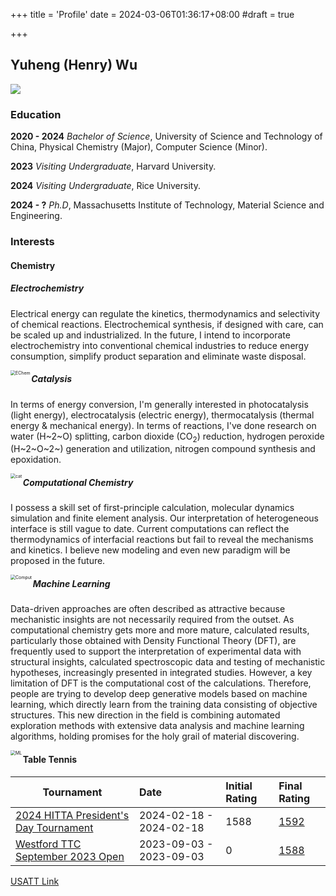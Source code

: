+++
title = 'Profile'
date = 2024-03-06T01:36:17+08:00
#draft = true

+++
## Yuheng (Henry) Wu

<img src="/profile/selfie.jpg" />

### Education

**2020 - 2024**   *Bachelor of Science*, University of Science and Technology of China, Physical Chemistry (Major), Computer Science (Minor).

**2023** *Visiting Undergraduate*, Harvard University.

**2024** *Visiting Undergraduate*, Rice University.

**2024 - ?** *Ph.D*, Massachusetts Institute of Technology, Material Science and Engineering.

### Interests

#### **Chemistry**

##### Electrochemistry

Electrical energy can regulate the kinetics, thermodynamics and selectivity of chemical reactions. Electrochemical synthesis, if designed with care, can be scaled up and industrialized. In the future, I intend to incorporate electrochemistry into conventional chemical industries to reduce energy consumption, simplify product separation and eliminate waste disposal.

<img src="\profile\EChem.png" alt="EChem" style="zoom:50%;" align="left"/>

##### Catalysis

In terms of energy conversion, I\'m generally interested in photocatalysis (light energy), electrocatalysis (electric energy), thermocatalysis (thermal energy & mechanical energy). In terms of reactions, I've done research on water (H~2~O) splitting, carbon dioxide (CO<sub>2</sub>) reduction, hydrogen peroxide (H~2~O~2~) generation and utilization, nitrogen compound synthesis and epoxidation.

<img src="C:\吴员外\Henry-page\henry-blog\content\Profile\cat.png" alt="cat" style="zoom:50%;" align="left" />

##### Computational Chemistry

I possess a skill set of first-principle calculation, molecular dynamics simulation and finite element analysis. Our interpretation of heterogeneous interface is still vague to date. Current computations can reflect the thermodynamics of interfacial reactions but fail to reveal the mechanisms and kinetics. I believe new modeling and even new paradigm will be proposed in the future.

<img src="C:\吴员外\Henry-page\henry-blog\content\Profile\Comput.png" alt="Comput" style="zoom:50%;" align="left" />

##### Machine Learning

Data-driven approaches are often described as attractive because mechanistic insights are not necessarily required from the outset. As computational chemistry gets more and more mature, calculated results, particularly those obtained with Density Functional Theory (DFT), are frequently used to support the interpretation of experimental data with structural insights, calculated spectroscopic data and testing of mechanistic hypotheses, increasingly presented in integrated studies. However, a key limitation of DFT is the computational cost of the calculations. Therefore, people are trying to develop deep generative models based on machine learning, which directly learn from the training data consisting of objective structures. This new direction in the field is combining automated exploration methods with extensive data analysis and machine learning algorithms, holding promises for the holy grail of material discovering.

<img src="C:\吴员外\Henry-page\henry-blog\content\Profile\ML.png" alt="ML" style="zoom:50%;" align="left" />

#### **Table Tennis**

| Tournament                                                   | Date                    | Initial Rating | Final Rating                                                 |
| ------------------------------------------------------------ | :---------------------- | :------------- | :----------------------------------------------------------- |
| [2024 HITTA President's Day Tournament](https://usatt.simplycompete.com/t/tr/14937?uai=181272) | 2024-02-18 - 2024-02-18 | 1588           | [1592](https://usatt.simplycompete.com/exp/index?tri=14937&uai=181272) |
| [Westford TTC September 2023 Open](https://usatt.simplycompete.com/t/tr/14776?uai=181272) | 2023-09-03 - 2023-09-03 | 0              | [1588](https://usatt.simplycompete.com/exp/index?tri=14776&uai=181272) |

[USATT Link](https://usatt.simplycompete.com/userAccount/up/181272?uai=181272&embedded=&max=20)
